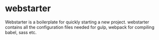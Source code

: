 # webstarter
Webstarter is a boilerplate for quickly starting a new project. webstarter contains all the configuration files needed for gulp, webpack for compiling babel, sass etc.
